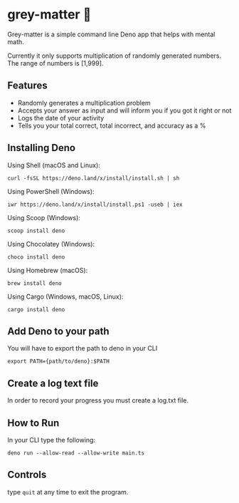 # grey-matter 🧠
Grey-matter is a simple command line Deno app that helps with mental math.

Currently it only supports multiplication of randomly generated numbers. The range of numbers is [1,999].

## Features
- Randomly generates a multiplication problem
- Accepts your answer as input and will inform you if you got it right or not
- Logs the date of your activity
- Tells you your total correct, total incorrect, and accuracy as a %

## Installing Deno 

Using Shell (macOS and Linux):

```curl -fsSL https://deno.land/x/install/install.sh | sh```

Using PowerShell (Windows):

```iwr https://deno.land/x/install/install.ps1 -useb | iex```

Using Scoop (Windows):

```scoop install deno```

Using Chocolatey (Windows):

```choco install deno```

Using Homebrew (macOS):

```brew install deno```

Using Cargo (Windows, macOS, Linux):

```cargo install deno```

## Add Deno to your path

You will have to export the path to deno in your CLI

```export PATH={path/to/deno}:$PATH```

## Create a log text file

In order to record your progress you must create a log.txt file. 

## How to Run

In your CLI type the following: 

```deno run --allow-read --allow-write main.ts```

## Controls 

type ```quit``` at any time to exit the program.